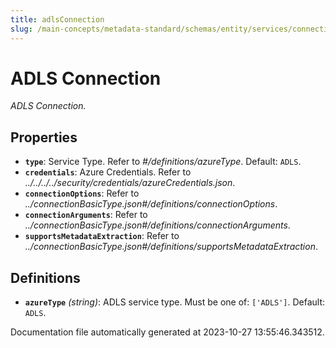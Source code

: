 ```yaml
---
title: adlsConnection
slug: /main-concepts/metadata-standard/schemas/entity/services/connections/storage/adlsConnection
---
```


# ADLS Connection

*ADLS Connection.*

## Properties

- **`type`**: Service Type. Refer to *#/definitions/azureType*. Default: `ADLS`.
- **`credentials`**: Azure Credentials. Refer to *../../../../security/credentials/azureCredentials.json*.
- **`connectionOptions`**: Refer to *../connectionBasicType.json#/definitions/connectionOptions*.
- **`connectionArguments`**: Refer to *../connectionBasicType.json#/definitions/connectionArguments*.
- **`supportsMetadataExtraction`**: Refer to *../connectionBasicType.json#/definitions/supportsMetadataExtraction*.
## Definitions

- **`azureType`** *(string)*: ADLS service type. Must be one of: `['ADLS']`. Default: `ADLS`.


Documentation file automatically generated at 2023-10-27 13:55:46.343512.
